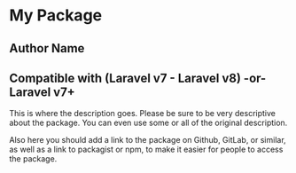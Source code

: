# My Package

## Author Name

## Compatible with (Laravel v7 - Laravel v8) -or- Laravel v7+

[comment]: <> (This where you can add version badges.)

This is where the description goes. Please be sure to be very descriptive about the package. You can even use some or all of the original description.

Also here you should add a link to the package on Github, GitLab, or similar, as well as a link to packagist or npm, to make it easier for people to access the package.